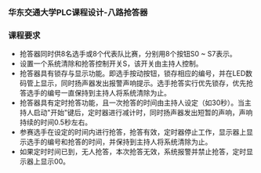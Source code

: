 
### 华东交通大学PLC课程设计-八路抢答器

### 课程要求
- 抢答器同时供8名选手或8个代表队比赛，分别用8个按钮S0 ~ S7表示。
- 设置一个系统清除和抢答控制开关S，该开关由主持人控制。
- 抢答器具有锁存与显示功能。即选手按动按钮，锁存相应的编号，并在LED数码管上显示，同时扬声器发出报警声响提示。选手抢答实行优先锁存，优先抢答选手的编号一直保持到主持人将系统清除为止。
- 抢答器具有定时抢答功能，且一次抢答的时间由主持人设定（如30秒）。当主持人启动"开始"键后，定时器进行减计时，同时扬声器发出短暂的声响，声响持续的时间0.5秒左右。
- 参赛选手在设定的时间内进行抢答，抢答有效，定时器停止工作，显示器上显示选手的编号和抢答的时间，并保持到主持人将系统清除为止。
- 如果定时时间已到，无人抢答，本次抢答无效，系统报警并禁止抢答，定时显示器上显示00。
